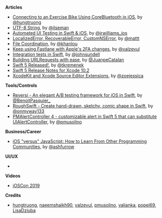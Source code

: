 
**Articles**

* [Connecting to an Exercise Bike Using CoreBluetooth in iOS](https://medium.com/@hungtruong/making-an-ios-zwift-clone-to-save-15-a-month-part-1-core-bluetooth-9925bba79f7a), by [@hungtruong](https://twitter.com/hungtruong)
* [UTF-8 String](https://swift.org/blog/utf8-string/), by [@ilseman](https://twitter.com/ilseman)
* [Automated UI Testing in Swift & iOS](https://medium.com/flawless-app-stories/automated-ui-testing-in-swift-ios-46e1c9993316), by [@jrwilliams_ios](https://twitter.com/jrwilliams_ios)
* [Localized​Error, Recoverable​Error, Custom​NSError](https://nshipster.com/swift-foundation-error-protocols/), by [@mattt](https://twitter.com/mattt)
* [File Coordination](http://khanlou.com/2019/03/file-coordination/), by [@khanlou](http://www.twitter.com/khanlou)
* [Keep using Fastlane with Apple's 2FA changes](https://drobinin.com/posts/keep-using-fastlane-with-apples-2fa-changes/), by [@valzevul](https://twitter.com/valzevul)
* [Integration tests in Swift](https://www.swiftbysundell.com/posts/integration-tests-in-swift), by [@johnsundell](https://twitter.com/johnsundell)
* [Building URLRequests with ease](https://medium.com/flawless-app-stories/building-urlrequests-with-ease-f0136cdd56c3), by [@JuanpeCatalan](https://twitter.com/JuanpeCatalan)
* [Swift 5 Released!](https://swift.org/blog/swift-5-released/), by [@tkremenek](https://twitter.com/tkremenek)
* [Swift 5 Release Notes for Xcode 10.2](https://developer.apple.com/documentation/xcode_release_notes/xcode_10_2_release_notes/swift_5_release_notes_for_xcode_10_2)
* [Xcode​Kit and Xcode Source Editor Extensions](https://nshipster.com/xcode-source-extensions/), by [@zoejessica](https://twitter.com/zoejessica)

**Tools/Controls**

* [Reversi - An elegant A/B testing framework for iOS in Swift](https://github.com/popei69/reversi), by [@BenoitPasquier_](https://twitter.com/BenoitPasquier_)
* [RoughSwift - Create hand-drawn, sketchy, comic shape in Swift](https://github.com/onmyway133/RoughSwift), by [@onmyway133](https://twitter.com/onmyway133)
* [PMAlertController 4 - customizable alert in Swift 5 that can substitute UIAlertController](https://github.com/pmusolino/PMAlertController), by [@pmusolino](https://twitter.com/pmusolino)

**Business/Career**

* [iOS "versus" JavaScript: How to Learn From Other Programming Communities](https://ashfurrow.com/blog/learning-from-other-programming-communities/), by [@ashfurrow](https://twitter.com/ashfurrow)

**UI/UX**

* 

**Videos**

* [iOSCon 2019](https://skillsmatter.com/conferences/10823-ioscon-2019-the-conference-for-ios-and-swift-developers)

**Credits**

* [hungtruong](https://twitter.com/hungtruong), [naeemshaikh90](https://github.com/naeemshaikh90), [valzevul](https://github.com/valzevul), [pmusolino](https://github.com/pmusolino), [valianka](https://github.com/valianka), [popei69](https://github.com/popei69), [LisaDziuba](https://github.com/lisadziuba)
